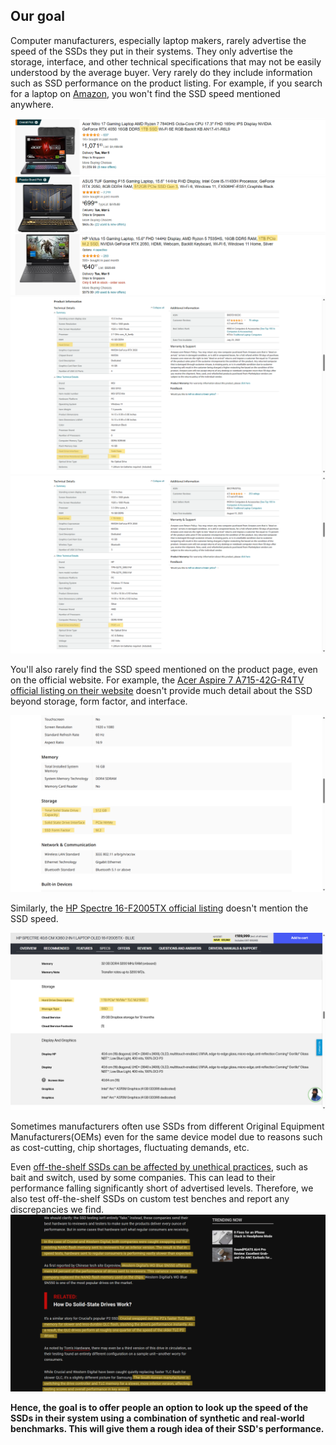 
## Our goal
Computer manufacturers, especially laptop makers, rarely advertise the speed of the SSDs they put in their systems. They only advertise the storage, interface, and other technical specifications that may not be easily understood by the average buyer. Very rarely do they include information such as SSD performance on the product listing. For example, if you search for a laptop on [Amazon](amazon.com), you won't find the SSD speed mentioned anywhere.

![Amazon listing](<Screenshot (648).png>)
![Amazon listing](<Screenshot (650).png>) 
![Amazon listing](<Screenshot (649).png>)

You'll also rarely find the SSD speed mentioned on the product page, even on the official website. For example, the  [Acer Aspire 7 A715-42G-R4TV official listing on their website](https://store.acer.com/en-us/aspire-7-laptop-a715-42g-r8bg) doesn't provide much detail about the SSD beyond storage, form factor, and interface.

![Acer Aspire 7 A715-42G-R4TV official listing on their website](image.png)

Similarly, the [HP Spectre 16-F2005TX official listing](https://www.hp.com/in-en/shop/hp-spectre-x360-2-in-1-laptop-16-f2005tx-7y6u9pa.html) doesn't mention the SSD speed. 

![HP Spectre 16-F2005TX official listing](image-1.png)

Sometimes manufacturers often use SSDs from different Original Equipment Manufacturers(OEMs) even for the same device model due to reasons such as cost-cutting, chip shortages, fluctuating demands, etc.

Even [off-the-shelf SSDs can be affected by unethical practices](https://www.makeuseof.com/how-manufacturers-cheat-on-ssd-speed-tests/), such as bait and switch, used by some companies. This can lead to their performance falling significantly short of advertised levels. Therefore, we also test off-the-shelf SSDs on custom test benches and report any discrepancies we find.
![off-the-shelf SSDs can be affected by unethical practices](image-2.png)

**Hence, the goal is to offer people an option to look up the speed of the SSDs in their system using a combination of synthetic and real-world benchmarks. This will give them a rough idea of their SSD's performance.**



